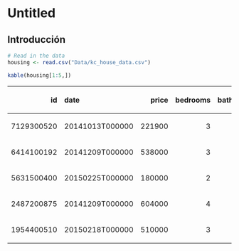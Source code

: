 Untitled
================

## Introducción

``` r
# Read in the data
housing <- read.csv("Data/kc_house_data.csv")
```

``` r
kable(housing[1:5,])
```

<table>

<thead>

<tr>

<th style="text-align:right;">

id

</th>

<th style="text-align:left;">

date

</th>

<th style="text-align:right;">

price

</th>

<th style="text-align:right;">

bedrooms

</th>

<th style="text-align:right;">

bathrooms

</th>

<th style="text-align:right;">

sqft\_living

</th>

<th style="text-align:right;">

sqft\_lot

</th>

<th style="text-align:right;">

floors

</th>

<th style="text-align:right;">

waterfront

</th>

<th style="text-align:right;">

view

</th>

<th style="text-align:right;">

condition

</th>

<th style="text-align:right;">

grade

</th>

<th style="text-align:right;">

sqft\_above

</th>

<th style="text-align:right;">

sqft\_basement

</th>

<th style="text-align:right;">

yr\_built

</th>

<th style="text-align:right;">

yr\_renovated

</th>

<th style="text-align:right;">

zipcode

</th>

<th style="text-align:right;">

lat

</th>

<th style="text-align:right;">

long

</th>

<th style="text-align:right;">

sqft\_living15

</th>

<th style="text-align:right;">

sqft\_lot15

</th>

</tr>

</thead>

<tbody>

<tr>

<td style="text-align:right;">

7129300520

</td>

<td style="text-align:left;">

20141013T000000

</td>

<td style="text-align:right;">

221900

</td>

<td style="text-align:right;">

3

</td>

<td style="text-align:right;">

1.00

</td>

<td style="text-align:right;">

1180

</td>

<td style="text-align:right;">

5650

</td>

<td style="text-align:right;">

1

</td>

<td style="text-align:right;">

0

</td>

<td style="text-align:right;">

0

</td>

<td style="text-align:right;">

3

</td>

<td style="text-align:right;">

7

</td>

<td style="text-align:right;">

1180

</td>

<td style="text-align:right;">

0

</td>

<td style="text-align:right;">

1955

</td>

<td style="text-align:right;">

0

</td>

<td style="text-align:right;">

98178

</td>

<td style="text-align:right;">

47.5112

</td>

<td style="text-align:right;">

\-122.257

</td>

<td style="text-align:right;">

1340

</td>

<td style="text-align:right;">

5650

</td>

</tr>

<tr>

<td style="text-align:right;">

6414100192

</td>

<td style="text-align:left;">

20141209T000000

</td>

<td style="text-align:right;">

538000

</td>

<td style="text-align:right;">

3

</td>

<td style="text-align:right;">

2.25

</td>

<td style="text-align:right;">

2570

</td>

<td style="text-align:right;">

7242

</td>

<td style="text-align:right;">

2

</td>

<td style="text-align:right;">

0

</td>

<td style="text-align:right;">

0

</td>

<td style="text-align:right;">

3

</td>

<td style="text-align:right;">

7

</td>

<td style="text-align:right;">

2170

</td>

<td style="text-align:right;">

400

</td>

<td style="text-align:right;">

1951

</td>

<td style="text-align:right;">

1991

</td>

<td style="text-align:right;">

98125

</td>

<td style="text-align:right;">

47.7210

</td>

<td style="text-align:right;">

\-122.319

</td>

<td style="text-align:right;">

1690

</td>

<td style="text-align:right;">

7639

</td>

</tr>

<tr>

<td style="text-align:right;">

5631500400

</td>

<td style="text-align:left;">

20150225T000000

</td>

<td style="text-align:right;">

180000

</td>

<td style="text-align:right;">

2

</td>

<td style="text-align:right;">

1.00

</td>

<td style="text-align:right;">

770

</td>

<td style="text-align:right;">

10000

</td>

<td style="text-align:right;">

1

</td>

<td style="text-align:right;">

0

</td>

<td style="text-align:right;">

0

</td>

<td style="text-align:right;">

3

</td>

<td style="text-align:right;">

6

</td>

<td style="text-align:right;">

770

</td>

<td style="text-align:right;">

0

</td>

<td style="text-align:right;">

1933

</td>

<td style="text-align:right;">

0

</td>

<td style="text-align:right;">

98028

</td>

<td style="text-align:right;">

47.7379

</td>

<td style="text-align:right;">

\-122.233

</td>

<td style="text-align:right;">

2720

</td>

<td style="text-align:right;">

8062

</td>

</tr>

<tr>

<td style="text-align:right;">

2487200875

</td>

<td style="text-align:left;">

20141209T000000

</td>

<td style="text-align:right;">

604000

</td>

<td style="text-align:right;">

4

</td>

<td style="text-align:right;">

3.00

</td>

<td style="text-align:right;">

1960

</td>

<td style="text-align:right;">

5000

</td>

<td style="text-align:right;">

1

</td>

<td style="text-align:right;">

0

</td>

<td style="text-align:right;">

0

</td>

<td style="text-align:right;">

5

</td>

<td style="text-align:right;">

7

</td>

<td style="text-align:right;">

1050

</td>

<td style="text-align:right;">

910

</td>

<td style="text-align:right;">

1965

</td>

<td style="text-align:right;">

0

</td>

<td style="text-align:right;">

98136

</td>

<td style="text-align:right;">

47.5208

</td>

<td style="text-align:right;">

\-122.393

</td>

<td style="text-align:right;">

1360

</td>

<td style="text-align:right;">

5000

</td>

</tr>

<tr>

<td style="text-align:right;">

1954400510

</td>

<td style="text-align:left;">

20150218T000000

</td>

<td style="text-align:right;">

510000

</td>

<td style="text-align:right;">

3

</td>

<td style="text-align:right;">

2.00

</td>

<td style="text-align:right;">

1680

</td>

<td style="text-align:right;">

8080

</td>

<td style="text-align:right;">

1

</td>

<td style="text-align:right;">

0

</td>

<td style="text-align:right;">

0

</td>

<td style="text-align:right;">

3

</td>

<td style="text-align:right;">

8

</td>

<td style="text-align:right;">

1680

</td>

<td style="text-align:right;">

0

</td>

<td style="text-align:right;">

1987

</td>

<td style="text-align:right;">

0

</td>

<td style="text-align:right;">

98074

</td>

<td style="text-align:right;">

47.6168

</td>

<td style="text-align:right;">

\-122.045

</td>

<td style="text-align:right;">

1800

</td>

<td style="text-align:right;">

7503

</td>

</tr>

</tbody>

</table>
